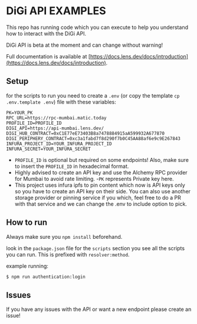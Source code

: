 # DiGi API EXAMPLES

This repo has running code which you can execute to help you understand how to interact with the DiGi API.

DiGi API is beta at the moment and can change without warning!

Full documentation is available at [https://docs.lens.dev/docs/introduction](https://docs.lens.dev/docs/introduction).

## Setup

for the scripts to run you need to create a `.env` (or copy the template `cp .env.template .env`) file with these variables:

```
PK=YOUR_PK
RPC_URL=https://rpc-mumbai.matic.today
PROFILE_ID=PROFILE_ID
DIGI_API=https://api-mumbai.lens.dev/
DIGI_HUB_CONTRACT=0xC1E77eE73403B8a7478884915aA599932A677870
DIGI_PERIPHERY_CONTRACT=0xc3a1fabd7f8d290f7b0C45AA88af6e9c9E267843
INFURA_PROJECT_ID=YOUR_INFURA_PROJECT_ID
INFURA_SECRET=YOUR_INFURA_SECRET
```

- `PROFILE_ID` is optional but required on some endpoints! Also, make sure to insert the `PROFILE_ID` in hexadecimal format.
- Highly advised to create an API key and use the Alchemy RPC provider for Mumbai to avoid rate limiting. -`PK` represents Private key here.
- This project uses infura ipfs to pin content which now is API keys only so you have to create an API key on their side. You can also use another storage provider or pinning service if you which, feel free to do a PR with that service and we can change the .env to include option to pick.

## How to run

Always make sure you `npm install` beforehand.

look in the `package.json` file for the `scripts` section you see all the scripts you can run. This is prefixed with `resolver:method`.

example running:

```bash
$ npm run authentication:login
```

## Issues

If you have any issues with the API or want a new endpoint please create an issue!

